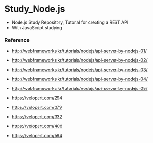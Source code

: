 # Study_Node.js

- Node.js Study Repository, Tutorial for creating a REST API
- With JavaScript studying

### Reference
* http://webframeworks.kr/tutorials/nodejs/api-server-by-nodejs-01/
* http://webframeworks.kr/tutorials/nodejs/api-server-by-nodejs-02/
* http://webframeworks.kr/tutorials/nodejs/api-server-by-nodejs-03/
* http://webframeworks.kr/tutorials/nodejs/api-server-by-nodejs-04/
* http://webframeworks.kr/tutorials/nodejs/api-server-by-nodejs-05/

* https://velopert.com/294
* https://velopert.com/379
* https://velopert.com/332
* https://velopert.com/406
* https://velopert.com/594
